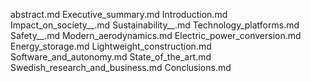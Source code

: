 abstract.md
Executive_summary.md
Introduction.md
Impact_on_society__.md
Sustainability__.md
Technology_platforms.md
Safety__.md
Modern_aerodynamics.md
Electric_power_conversion.md
Energy_storage.md
Lightweight_construction.md
Software_and_autonomy.md
State_of_the_art.md
Swedish_research_and_business.md
Conclusions.md